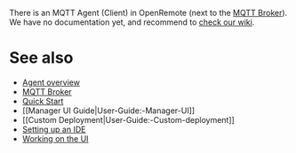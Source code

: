 There is an MQTT Agent (Client) in OpenRemote (next to the [MQTT Broker](https://github.com/openremote/openremote/wiki/User-Guide%3A-Manager-APIs#mqtt-api-mqtt-broker)). We have no documentation yet, and recommend to [check our wiki](https://forum.openremote.io/t/mqtt-agents-publish-subscription/985). 

# See also

- [Agent overview](https://github.com/openremote/openremote/wiki/User-Guide%3A-Agent-Overview)
- [MQTT Broker](https://github.com/openremote/openremote/wiki/User-Guide%3A-Manager-APIs#mqtt-api-mqtt-broker)
- [Quick Start](https://github.com/openremote/openremote/blob/master/README.md)
- [[Manager UI Guide|User-Guide:-Manager-UI]]
- [[Custom Deployment|User-Guide:-Custom-deployment]]
- [Setting up an IDE](https://github.com/openremote/openremote/wiki/Developer-Guide%3A-Setting-up-an-IDE)
- [Working on the UI](https://github.com/openremote/openremote/wiki/Developer-Guide%3A-UI-apps-and-components)